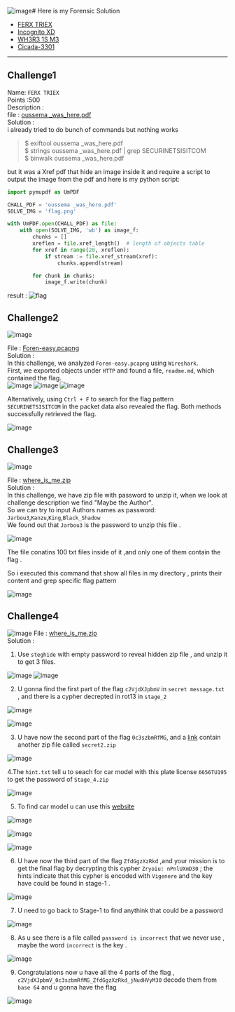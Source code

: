 ![image](https://github.com/user-attachments/assets/7f648b89-f5ed-4e96-b68d-1b0b6bd562a6)# Here is my Forensic Solution
- [FERX TRIEX](#challenge1)
- [Incognito XD](#challenge2)
- [WH3R3 1S M3](#challenge3)
- [Cicada-3301](#challenge4)

---
## Challenge1
Name: `FERX TRIEX` <br />
Points :500 <br />
Description : <br />
file : 	[oussema _was_here.pdf](oussema-_was_here.pdf) <br />
Solution : 	<br />
i already tried to do bunch of commands but nothing works<br />
>$ exiftool oussema _was_here.pdf<br />
>$ strings oussema _was_here.pdf | grep SECURINETSISITCOM<br />
>$ binwalk oussema _was_here.pdf<br />

but it was a Xref pdf that hide an image inside it and require a script to output the image from the pdf 
and here is my python script:
```py
import pymupdf as UmPDF

CHALL_PDF = 'oussema _was_here.pdf'
SOLVE_IMG = 'flag.png'

with UmPDF.open(CHALL_PDF) as file:
    with open(SOLVE_IMG, 'wb') as image_f:
        chunks = []
        xreflen = file.xref_length()  # length of objects table
        for xref in range(20, xreflen):
            if stream := file.xref_stream(xref):
                chunks.append(stream)

        for chunk in chunks:
            image_f.write(chunk)
```
result : 
![flag](https://github.com/user-attachments/assets/3e3a1619-01c9-4cc7-a9d1-bd9f2cc78651)


## Challenge2
![image](https://github.com/user-attachments/assets/9728e39a-0533-4b44-bc98-16344e80c35f)

File : [Foren-easy.pcapng](Foren-easy.pcapng)  <br />
Solution : 	<br />
In this challenge, we analyzed `Foren-easy.pcapng` using `Wireshark`. <br />
First, we exported objects under `HTTP` and found a file, `readme.md`, which contained the flag.<br /> 
![image](https://github.com/user-attachments/assets/4fdd16c3-dc41-4870-ac78-8993f062d57a)
![image](https://github.com/user-attachments/assets/bc33ed1d-1411-4eb2-b5a1-4a4a62270ba5)
![image](https://github.com/user-attachments/assets/8586535f-af6d-4e31-8ad7-303a472b27cd)

Alternatively, using `Ctrl + F` to search for the flag pattern `SECURINETSISITCOM` in the packet data also revealed the flag. Both methods successfully retrieved the flag.<br /> 

![image](https://github.com/user-attachments/assets/7f139e9e-98c7-46ad-9baf-ab48134b3e83)


## Challenge3
![image](https://github.com/user-attachments/assets/bb74e8de-38a9-4dd2-9f24-ce7e926580e3)


File : [where_is_me.zip](where_is_me.zip)  <br />
Solution : 	<br />
In this challenge, we have zip file with password to unzip it, when we look at challenge description we find "Maybe the Author". <br />
So we can try to input Authors names as password: <br />
`Jarbou3`,`Kanzu`,`King`,`Black_Shadow`<br />
We found out that `Jarbou3` is the password to unzip this file . <br />

![image](https://github.com/user-attachments/assets/18f62113-d56c-45e8-810b-48dfbbf76baa)

The file conatins 100 txt files inside of it ,and only one of them contain the flag . 

So i executed this command that show all files in my directory , prints their content and grep specific flag pattern

![image](https://github.com/user-attachments/assets/17266f9e-d930-4f82-b3ab-a33de5e50339)



## Challenge4
![image](https://github.com/user-attachments/assets/7e715c2f-91e6-4217-8acb-c63b52074322)
File : [where_is_me.zip](where_is_me.zip)  <br />
Solution : 	<br />
1. Use `steghide` with empty password to reveal hidden zip file , and unzip it to get 3 files.

![image](https://github.com/user-attachments/assets/55377822-05a4-48db-9eb9-919230d5cfbb)
![image](https://github.com/user-attachments/assets/306e8e4c-80a0-473a-86af-67fae8f313de)

2. U gonna find the first part of the flag `c2VjdXJpbmV` in `secret message.txt` , and there is a cypher decrepted in rot13 in `stage_2`

![image](https://github.com/user-attachments/assets/f10d174f-06bf-4ac0-b78e-26097c1d9062)

![image](https://github.com/user-attachments/assets/701ee625-cf63-4902-8d48-3ef1e0375047)

3. U have now the second part of the flag `0c3szbmRfMG`, and a [link](https://mega.nz/file/p1AFkAqD#MfggOmi8yNaPuFHK8wtZdetr8L_mjcAvaUtQEwiMQMQ) contain another zip file called `secret2.zip`

![image](https://github.com/user-attachments/assets/ffada21c-6adc-44f9-96a5-919a0d2ec405)

4.The `hint.txt` tell u to seach for car model with this plate license `6656TU195` to get the password of  `Stage_4.zip`

![image](https://github.com/user-attachments/assets/0b356724-1a9c-40ed-9457-2ed4e308f2c9)

5. To find car model u can use this [website](https://vidange.tn/)

![image](https://github.com/user-attachments/assets/1260d828-f1a6-42e6-a0c8-2d1e1a9fd86e)

![image](https://github.com/user-attachments/assets/cc332391-fd9d-43fa-888e-dbf76b7db1ce)

![image](https://github.com/user-attachments/assets/3cdfe29f-9334-4f59-9e60-5e3c9f136c13)

6. U have now the third part of the flag `ZfdGgzXzRkd` ,and your mission is to get the final flag by decrypting this cypher `Zryoiu: nPnlUXmD30` ; the hints indicate that this cypher is encoded with `Vigenere` and the key have could be found in stage-1 .

![image](https://github.com/user-attachments/assets/a48f68bb-03df-4b4c-bb49-2e7dd011c52d)

7. U need to go back to Stage-1 to find anythink that could be a password

![image](https://github.com/user-attachments/assets/9da98e53-80f1-4f8b-be75-a486aaf00d09)

8. As u see there is a file called `password is incorrect` that we never use , maybe the word `incorrect` is the key .

![image](https://github.com/user-attachments/assets/ad543ace-e534-4157-a9ce-2c82f7867437)

9. Congratulations now u have all the 4 parts of the flag , `c2VjdXJpbmV_0c3szbmRfMG_ZfdGgzXzRkd_jNudHVyM30` decode them from `base 64` and u gonna have the flag

![image](https://github.com/user-attachments/assets/960824db-c795-417c-b5a3-15238ab0751f)






